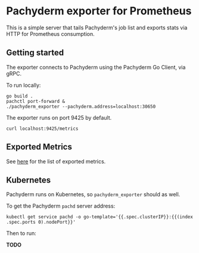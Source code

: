 # Pachyderm exporter for Prometheus

This is a simple server that tails Pachyderm's job list and exports stats via HTTP for Prometheus consumption.

## Getting started

The exporter connects to Pachyderm using the Pachyderm Go Client, via gRPC.

To run locally:

```
go build .
pachctl port-forward &
./pachyderm_exporter --pachyderm.address=localhost:30650
```

The exporter runs on port 9425 by default.

```
curl localhost:9425/metrics
```

## Exported Metrics

See [here](./exporter/exporter.go#L61) for the list of exported metrics.

## Kubernetes

Pachyderm runs on Kubernetes, so `pachyderm_exporter` should as well.

To get the Pachyderm `pachd` server address:

```
kubectl get service pachd -o go-template='{{.spec.clusterIP}}:{{(index .spec.ports 0).nodePort}}'
```

Then to run:

**TODO**